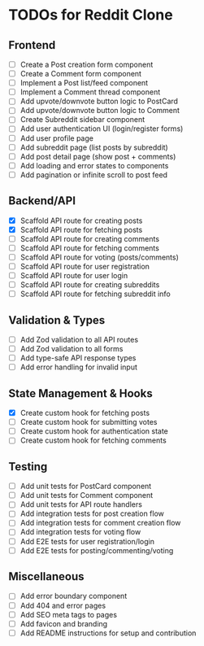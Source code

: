# TODOs for Reddit Clone

## Frontend
- [ ] Create a Post creation form component
- [ ] Create a Comment form component
- [ ] Implement a Post list/feed component
- [ ] Implement a Comment thread component
- [ ] Add upvote/downvote button logic to PostCard
- [ ] Add upvote/downvote button logic to Comment
- [ ] Create Subreddit sidebar component
- [ ] Add user authentication UI (login/register forms)
- [ ] Add user profile page
- [ ] Add subreddit page (list posts by subreddit)
- [ ] Add post detail page (show post + comments)
- [ ] Add loading and error states to components
- [ ] Add pagination or infinite scroll to post feed

## Backend/API
- [x] Scaffold API route for creating posts
- [x] Scaffold API route for fetching posts
- [ ] Scaffold API route for creating comments
- [ ] Scaffold API route for fetching comments
- [ ] Scaffold API route for voting (posts/comments)
- [ ] Scaffold API route for user registration
- [ ] Scaffold API route for user login
- [ ] Scaffold API route for creating subreddits
- [ ] Scaffold API route for fetching subreddit info

## Validation & Types
- [ ] Add Zod validation to all API routes
- [ ] Add Zod validation to all forms
- [ ] Add type-safe API response types
- [ ] Add error handling for invalid input

## State Management & Hooks
- [x] Create custom hook for fetching posts
- [ ] Create custom hook for submitting votes
- [ ] Create custom hook for authentication state
- [ ] Create custom hook for fetching comments

## Testing
- [ ] Add unit tests for PostCard component
- [ ] Add unit tests for Comment component
- [ ] Add unit tests for API route handlers
- [ ] Add integration tests for post creation flow
- [ ] Add integration tests for comment creation flow
- [ ] Add integration tests for voting flow
- [ ] Add E2E tests for user registration/login
- [ ] Add E2E tests for posting/commenting/voting

## Miscellaneous
- [ ] Add error boundary component
- [ ] Add 404 and error pages
- [ ] Add SEO meta tags to pages
- [ ] Add favicon and branding
- [ ] Add README instructions for setup and contribution
